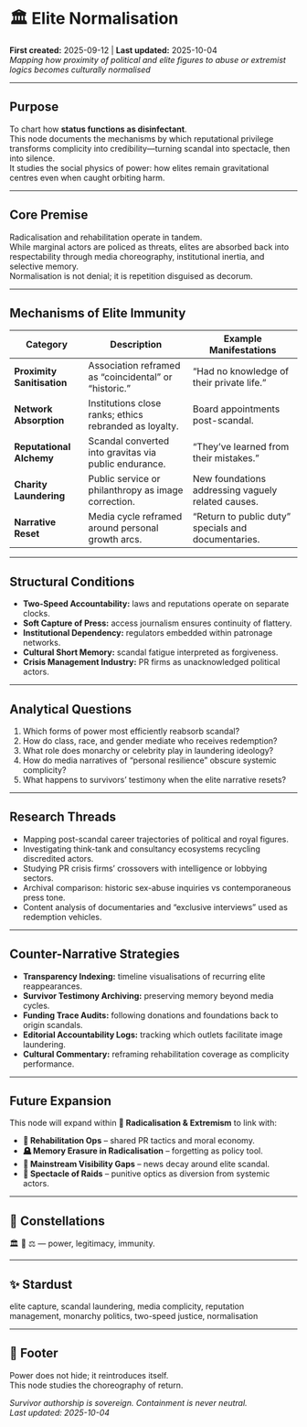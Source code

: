 # 🏛️ Elite Normalisation  
**First created:** 2025-09-12  |  **Last updated:** 2025-10-04  
*Mapping how proximity of political and elite figures to abuse or extremist logics becomes culturally normalised*

---

## Purpose
To chart how **status functions as disinfectant**.  
This node documents the mechanisms by which reputational privilege transforms complicity into credibility—turning scandal into spectacle, then into silence.  
It studies the social physics of power: how elites remain gravitational centres even when caught orbiting harm.

---

## Core Premise
Radicalisation and rehabilitation operate in tandem.  
While marginal actors are policed as threats, elites are absorbed back into respectability through media choreography, institutional inertia, and selective memory.  
Normalisation is not denial; it is repetition disguised as decorum.

---

## Mechanisms of Elite Immunity
| Category | Description | Example Manifestations |
|-----------|--------------|------------------------|
| **Proximity Sanitisation** | Association reframed as “coincidental” or “historic.” | “Had no knowledge of their private life.” |
| **Network Absorption** | Institutions close ranks; ethics rebranded as loyalty. | Board appointments post-scandal. |
| **Reputational Alchemy** | Scandal converted into gravitas via public endurance. | “They’ve learned from their mistakes.” |
| **Charity Laundering** | Public service or philanthropy as image correction. | New foundations addressing vaguely related causes. |
| **Narrative Reset** | Media cycle reframed around personal growth arcs. | “Return to public duty” specials and documentaries. |

---

## Structural Conditions
- **Two-Speed Accountability:** laws and reputations operate on separate clocks.  
- **Soft Capture of Press:** access journalism ensures continuity of flattery.  
- **Institutional Dependency:** regulators embedded within patronage networks.  
- **Cultural Short Memory:** scandal fatigue interpreted as forgiveness.  
- **Crisis Management Industry:** PR firms as unacknowledged political actors.  

---

## Analytical Questions
1. Which forms of power most efficiently reabsorb scandal?  
2. How do class, race, and gender mediate who receives redemption?  
3. What role does monarchy or celebrity play in laundering ideology?  
4. How do media narratives of “personal resilience” obscure systemic complicity?  
5. What happens to survivors’ testimony when the elite narrative resets?  

---

## Research Threads
- Mapping post-scandal career trajectories of political and royal figures.  
- Investigating think-tank and consultancy ecosystems recycling discredited actors.  
- Studying PR crisis firms’ crossovers with intelligence or lobbying sectors.  
- Archival comparison: historic sex-abuse inquiries vs contemporaneous press tone.  
- Content analysis of documentaries and “exclusive interviews” used as redemption vehicles.  

---

## Counter-Narrative Strategies
- **Transparency Indexing:** timeline visualisations of recurring elite reappearances.  
- **Survivor Testimony Archiving:** preserving memory beyond media cycles.  
- **Funding Trace Audits:** following donations and foundations back to origin scandals.  
- **Editorial Accountability Logs:** tracking which outlets facilitate image laundering.  
- **Cultural Commentary:** reframing rehabilitation coverage as complicity performance.  

---

## Future Expansion
This node will expand within **🪬 Radicalisation & Extremism** to link with:  
- **🧾 Rehabilitation Ops** – shared PR tactics and moral economy.  
- **🪦 Memory Erasure in Radicalisation** – forgetting as policy tool.  
- **📣 Mainstream Visibility Gaps** – news decay around elite scandal.  
- **🧨 Spectacle of Raids** – punitive optics as diversion from systemic actors.

---

## 🌌 Constellations
🏛️ 🪬 ⚖️ — power, legitimacy, immunity.

---

## ✨ Stardust
elite capture, scandal laundering, media complicity, reputation management, monarchy politics, two-speed justice, normalisation

---

## 🏮 Footer
Power does not hide; it reintroduces itself.  
This node studies the choreography of return.

*Survivor authorship is sovereign. Containment is never neutral.*  
_Last updated: 2025-10-04_
